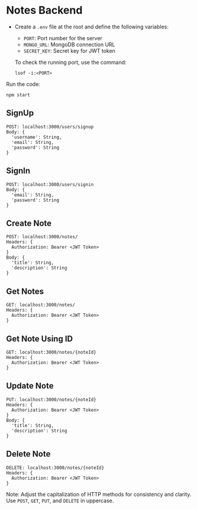 
# Notes Backend

- Create a `.env` file at the root and define the following variables:
  - `PORT`: Port number for the server
  - `MONGO_URL`: MongoDB connection URL
  - `SECRET_KEY`: Secret key for JWT token

  To check the running port, use the command:
  ```
  lsof -i:<PORT>
  ```

Run the code:
```
npm start
```

## SignUp
```
POST: localhost:3000/users/signup
Body: {
  'username': String,
  'email': String,
  'password': String
}
```

## SignIn
```
POST: localhost:3000/users/signin
Body: {
  'email': String,
  'password': String
}
```

## Create Note
```
POST: localhost:3000/notes/
Headers: {
  Authorization: Bearer <JWT Token>
}
Body: {
  'title': String,
  'description': String
}
```

## Get Notes
```
GET: localhost:3000/notes/
Headers: {
  Authorization: Bearer <JWT Token>
}
```

## Get Note Using ID
```
GET: localhost:3000/notes/{noteId}
Headers: {
  Authorization: Bearer <JWT Token>
}
```

## Update Note
```
PUT: localhost:3000/notes/{noteId}
Headers: {
  Authorization: Bearer <JWT Token>
}
Body: {
  'title': String,
  'description': String
}
```

## Delete Note
```
DELETE: localhost:3000/notes/{noteId}
Headers: {
  Authorization: Bearer <JWT Token>
}
```

Note: Adjust the capitalization of HTTP methods for consistency and clarity. Use `POST`, `GET`, `PUT`, and `DELETE` in uppercase.
